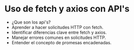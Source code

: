 # Uso de fetch y axios con API's

- ¿Que son los api's?
- Aprender a hacer solicitudes HTTP con fetch.
- Identificar diferencias clave entre fetch y axios.
- Manejar errores comunes en solicitudes HTTP.
- Entender el concepto de promesas encadenadas.